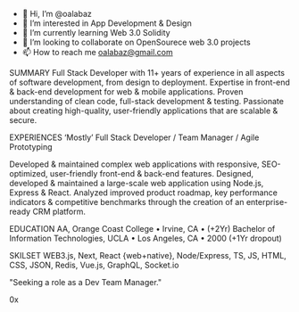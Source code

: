 - 👋 Hi, I’m @oalabaz
- 👀 I’m interested in App Development & Design
- 🌱 I’m currently learning Web 3.0 Solidity
- 💞️ I’m looking to collaborate on OpenSourece web 3.0 projects
- 📫 How to reach me oalabaz@gmail.com

<!---
oalabaz/oalabaz is a ✨ special ✨ repository because its `README.md` (this file) appears on your GitHub profile.
You can click the Preview link to take a look at your changes.
--->


SUMMARY
Full Stack Developer with 11+ years of experience in all aspects of software development, from design to deployment.
Expertise in front-end & back-end development for web & mobile applications.
Proven understanding of clean code, full-stack development & testing.
Passionate about creating high-quality, user-friendly applications that are scalable & secure.

EXPERIENCES 
‘Mostly’ Full Stack Developer / Team Manager / Agile Prototyping

Developed & maintained complex web applications with responsive, SEO-optimized,  user-friendly front-end & back-end features.
Designed, developed & maintained a large-scale web application using Node.js, Express & React.
Analyzed improved product roadmap, key performance indicators & competitive benchmarks through the creation of an enterprise-ready CRM platform.

EDUCATION
AA, Orange Coast College • Irvine, CA • (+2Yr)
Bachelor of Information Technologies, UCLA • Los Angeles, CA • 2000 (+1Yr dropout)

SKILSET
WEB3.js, Next, React {web+native}, Node/Express, TS, JS, HTML, CSS, JSON, Redis, Vue.js, GraphQL, Socket.io

"Seeking a role as a Dev Team Manager."

0x
